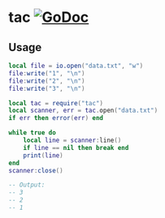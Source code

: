 # tac [![GoDoc](https://godoc.org/github.com/lovercode/gopher-lua-libs/tac?status.svg)](https://godoc.org/github.com/lovercode/gopher-lua-libs/tac)

## Usage

```lua
local file = io.open("data.txt", "w")
file:write("1", "\n")
file:write("2", "\n")
file:write("3", "\n")

local tac = require("tac")
local scanner, err = tac.open("data.txt")
if err then error(err) end

while true do
    local line = scanner:line()
    if line == nil then break end
    print(line)
end
scanner:close()

-- Output:
-- 3
-- 2
-- 1
```

